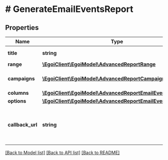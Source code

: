 # # GenerateEmailEventsReport

## Properties

Name | Type | Description | Notes
------------ | ------------- | ------------- | -------------
**title** | **string** | Advanced report title | 
**range** | [**\EgoiClient\EgoiModel\AdvancedReportRange**](AdvancedReportRange.md) |  | 
**campaigns** | [**\EgoiClient\EgoiModel\AdvancedReportCampaignsObject[]**](AdvancedReportCampaignsObject.md) | Campaigns of the report | 
**columns** | [**\EgoiClient\EgoiModel\AdvancedReportEmailEventsColumns**](AdvancedReportEmailEventsColumns.md) |  | 
**options** | [**\EgoiClient\EgoiModel\AdvancedReportEmailEventsOptions**](AdvancedReportEmailEventsOptions.md) |  | 
**callback_url** | **string** | URL which will receive the information of the report | [optional] 

[[Back to Model list]](../../README.md#documentation-for-models) [[Back to API list]](../../README.md#documentation-for-api-endpoints) [[Back to README]](../../README.md)



